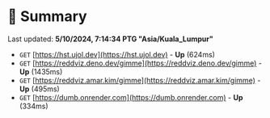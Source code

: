 # 📖 Summary
Last updated: **5/10/2024, 7:14:34 PTG "Asia/Kuala_Lumpur"**

- `GET` [https://hst.ujol.dev](https://hst.ujol.dev) - **Up** (624ms)
- `GET` [https://reddviz.deno.dev/gimme](https://reddviz.deno.dev/gimme) - **Up** (1435ms)
- `GET` [https://reddviz.amar.kim/gimme](https://reddviz.amar.kim/gimme) - **Up** (495ms)
- `GET` [https://dumb.onrender.com](https://dumb.onrender.com) - **Up** (334ms)
